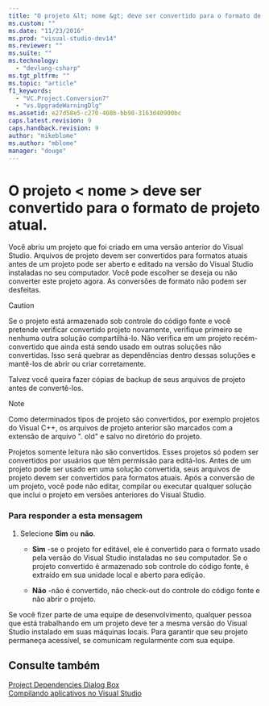 ```yaml
---
title: "O projeto &lt; nome &gt; deve ser convertido para o formato de projeto atual. | Microsoft Docs"
ms.custom: ""
ms.date: "11/23/2016"
ms.prod: "visual-studio-dev14"
ms.reviewer: ""
ms.suite: ""
ms.technology: 
  - "devlang-csharp"
ms.tgt_pltfrm: ""
ms.topic: "article"
f1_keywords: 
  - "VC.Project.Conversion7"
  - "vs.UpgradeWarningDlg"
ms.assetid: e27d58e5-c270-468b-bb98-3163d40900bc
caps.latest.revision: 9
caps.handback.revision: 9
author: "mikeblome"
ms.author: "mblome"
manager: "douge"
---
```

# O projeto &lt; nome &gt; deve ser convertido para o formato de projeto atual.
Você abriu um projeto que foi criado em uma versão anterior do Visual Studio. Arquivos de projeto devem ser convertidos para formatos atuais antes de um projeto pode ser aberto e editado na versão do Visual Studio instaladas no seu computador. Você pode escolher se deseja ou não converter este projeto agora. As conversões de formato não podem ser desfeitas.  
  
> [!CAUTION]
>  Se o projeto está armazenado sob controle do código fonte e você pretende verificar convertido projeto novamente, verifique primeiro se nenhuma outra solução compartilhá\-lo. Não verifica em um projeto recém\-convertido que ainda está sendo usado em outras soluções não convertidas. Isso será quebrar as dependências dentro dessas soluções e mantê\-los de abrir ou criar corretamente.  
  
 Talvez você queira fazer cópias de backup de seus arquivos de projeto antes de convertê\-los.  
  
> [!NOTE]
>  Como determinados tipos de projeto são convertidos, por exemplo projetos do Visual C\+\+, os arquivos de projeto anterior são marcados com a extensão de arquivo ". old" e salvo no diretório do projeto.  
  
 Projetos somente leitura não são convertidos. Esses projetos só podem ser convertidos por usuários que têm permissão para editá\-los. Antes de um projeto pode ser usado em uma solução convertida, seus arquivos de projeto devem ser convertidos para formatos atuais. Após a conversão de um projeto, você pode não editar, compilar ou executar qualquer solução que inclui o projeto em versões anteriores do Visual Studio.  
  
### Para responder a esta mensagem  
  
1.  Selecione **Sim** ou **não**.  
  
    -   **Sim** \-se o projeto for editável, ele é convertido para o formato usado pela versão do Visual Studio instaladas no seu computador. Se o projeto convertido é armazenado sob controle do código fonte, é extraído em sua unidade local e aberto para edição.  
  
    -   **Não** \-não é convertido, não check\-out do controle do código fonte e não abrir o projeto.  
  
 Se você fizer parte de uma equipe de desenvolvimento, qualquer pessoa que está trabalhando em um projeto deve ter a mesma versão do Visual Studio instalado em suas máquinas locais. Para garantir que seu projeto permaneça acessível, se comunicam regularmente com sua equipe.  
  
## Consulte também  
 [Project Dependencies Dialog Box](http://msdn.microsoft.com/pt-br/d66e48c3-3722-40dd-99b4-53d93cac128e)   
 [Compilando aplicativos no Visual Studio](../ide/compiling-and-building-in-visual-studio.md)